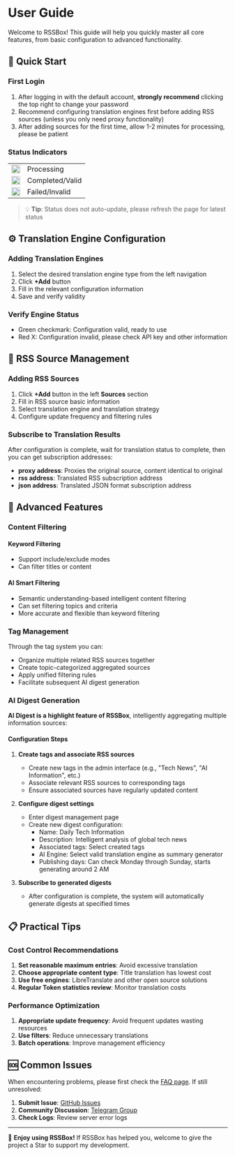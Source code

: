 # User Guide

Welcome to RSSBox! This guide will help you quickly master all core features, from basic configuration to advanced functionality.

## 🚀 Quick Start

### First Login
1. After logging in with the default account, **strongly recommend** clicking the top right to change your password
2. Recommend configuring translation engines first before adding RSS sources (unless you only need proxy functionality)
3. After adding sources for the first time, allow 1-2 minutes for processing, please be patient

### Status Indicators

<table> <tr> <td><img src="/assets/icon-loading.svg" width="20" height="20"></td> <td>Processing</td> </tr> <tr> <td><img src="/assets/icon-yes.svg" width="20" height="20"></td> <td>Completed/Valid</td> </tr> <tr> <td><img src="/assets/icon-no.svg" width="20" height="20"></td> <td>Failed/Invalid</td> </tr> </table>

> 💡 **Tip**: Status does not auto-update, please refresh the page for latest status

## ⚙️ Translation Engine Configuration

### Adding Translation Engines
1. Select the desired translation engine type from the left navigation
2. Click **+Add** button
3. Fill in the relevant configuration information
4. Save and verify validity

### Verify Engine Status
- Green checkmark: Configuration valid, ready to use
- Red X: Configuration invalid, please check API key and other information

## 📡 RSS Source Management

### Adding RSS Sources
1. Click **+Add** button in the left **Sources** section
2. Fill in RSS source basic information
3. Select translation engine and translation strategy
4. Configure update frequency and filtering rules

### Subscribe to Translation Results
After configuration is complete, wait for translation status to complete, then you can get subscription addresses:

- **proxy address**: Proxies the original source, content identical to original
- **rss address**: Translated RSS subscription address
- **json address**: Translated JSON format subscription address

## 🔧 Advanced Features

### Content Filtering

#### Keyword Filtering
- Support include/exclude modes
- Can filter titles or content

#### AI Smart Filtering
- Semantic understanding-based intelligent content filtering
- Can set filtering topics and criteria
- More accurate and flexible than keyword filtering

### Tag Management
Through the tag system you can:
- Organize multiple related RSS sources together
- Create topic-categorized aggregated sources
- Apply unified filtering rules
- Facilitate subsequent AI digest generation

### AI Digest Generation

**AI Digest is a highlight feature of RSSBox**, intelligently aggregating multiple information sources:

#### Configuration Steps
1. **Create tags and associate RSS sources**
   - Create new tags in the admin interface (e.g., "Tech News", "AI Information", etc.)
   - Associate relevant RSS sources to corresponding tags
   - Ensure associated sources have regularly updated content

2. **Configure digest settings**
   - Enter digest management page
   - Create new digest configuration:
     - Name: Daily Tech Information
     - Description: Intelligent analysis of global tech news
     - Associated tags: Select created tags
     - AI Engine: Select valid translation engine as summary generator
     - Publishing days: Can check Monday through Sunday, starts generating around 2 AM

3. **Subscribe to generated digests**
   - After configuration is complete, the system will automatically generate digests at specified times

## 📋 Practical Tips

### Cost Control Recommendations
1. **Set reasonable maximum entries**: Avoid excessive translation
2. **Choose appropriate content type**: Title translation has lowest cost
3. **Use free engines**: LibreTranslate and other open source solutions
4. **Regular Token statistics review**: Monitor translation costs

### Performance Optimization
1. **Appropriate update frequency**: Avoid frequent updates wasting resources
2. **Use filters**: Reduce unnecessary translations
3. **Batch operations**: Improve management efficiency

## 🆘 Common Issues

When encountering problems, please first check the [FAQ page](/en/faq/). If still unresolved:

1. **Submit Issue**: [GitHub Issues](https://github.com/versun/rssbox/issues)
2. **Community Discussion**: [Telegram Group](https://t.me/rssboxapp)
3. **Check Logs**: Review server error logs

---

🎉 **Enjoy using RSSBox!** If RSSBox has helped you, welcome to give the project a Star to support my development.